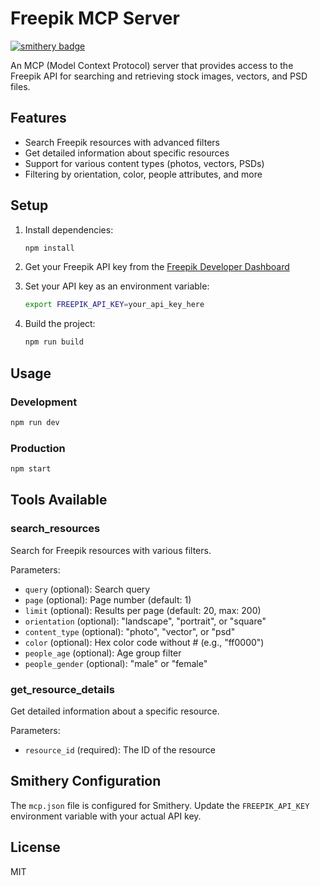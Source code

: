 # Freepik MCP Server

[![smithery badge](https://smithery.ai/badge/@davidyapdy/freepik-mcp)](https://smithery.ai/server/@davidyapdy/freepik-mcp)

An MCP (Model Context Protocol) server that provides access to the Freepik API for searching and retrieving stock images, vectors, and PSD files.

## Features

- Search Freepik resources with advanced filters
- Get detailed information about specific resources
- Support for various content types (photos, vectors, PSDs)
- Filtering by orientation, color, people attributes, and more

## Setup

1. Install dependencies:
   ```bash
   npm install
   ```

2. Get your Freepik API key from the [Freepik Developer Dashboard](https://www.freepik.com/developers)

3. Set your API key as an environment variable:
   ```bash
   export FREEPIK_API_KEY=your_api_key_here
   ```

4. Build the project:
   ```bash
   npm run build
   ```

## Usage

### Development
```bash
npm run dev
```

### Production
```bash
npm start
```

## Tools Available

### search_resources
Search for Freepik resources with various filters.

Parameters:
- `query` (optional): Search query
- `page` (optional): Page number (default: 1)
- `limit` (optional): Results per page (default: 20, max: 200)
- `orientation` (optional): "landscape", "portrait", or "square"
- `content_type` (optional): "photo", "vector", or "psd"
- `color` (optional): Hex color code without # (e.g., "ff0000")
- `people_age` (optional): Age group filter
- `people_gender` (optional): "male" or "female"

### get_resource_details
Get detailed information about a specific resource.

Parameters:
- `resource_id` (required): The ID of the resource

## Smithery Configuration

The `mcp.json` file is configured for Smithery. Update the `FREEPIK_API_KEY` environment variable with your actual API key.

## License

MIT
